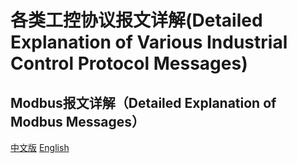 # 各类工控协议报文详解(Detailed Explanation of Various Industrial Control Protocol Messages)
## Modbus报文详解（Detailed Explanation of Modbus Messages）
[中文版](https://github.com/AsarumMaxim/Industrial_Control_Protocol/blob/main/Modbus%E6%8A%A5%E6%96%87%E8%AF%A6%E8%A7%A3.md)
[English](https://github.com/AsarumMaxim/Industrial_Control_Protocol/blob/main/Detailed_Explanation_of_Modbus_Messages.md)
